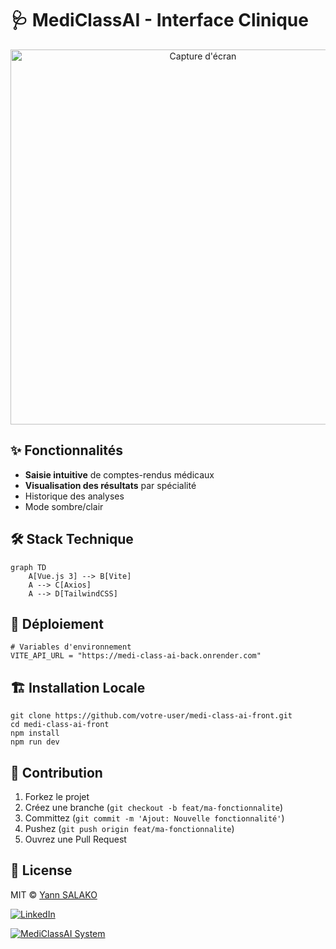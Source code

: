 # 🩺 MediClassAI - Interface Clinique

<div align="center">
  <img src="https://i.imgur.com/JDQ5i58.png" alt="Capture d'écran" width="600">
</div>

## ✨ Fonctionnalités
- **Saisie intuitive** de comptes-rendus médicaux
- **Visualisation des résultats** par spécialité
- Historique des analyses
- Mode sombre/clair

## 🛠 Stack Technique
```mermaid
graph TD
    A[Vue.js 3] --> B[Vite]
    A --> C[Axios]
    A --> D[TailwindCSS]
```

## 🚀 Déploiement
```
# Variables d'environnement
VITE_API_URL = "https://medi-class-ai-back.onrender.com"
```

## 🏗 Installation Locale
```
git clone https://github.com/votre-user/medi-class-ai-front.git
cd medi-class-ai-front
npm install
npm run dev
```

## 🤝 Contribution
1. Forkez le projet
2. Créez une branche (`git checkout -b feat/ma-fonctionnalite`)
3. Committez (`git commit -m 'Ajout: Nouvelle fonctionnalité'`)
4. Pushez (`git push origin feat/ma-fonctionnalite`)
5. Ouvrez une Pull Request

## 📜 License
MIT © [Yann SALAKO](https://github.com/Yann2808/medi-class-ai-front)

[![LinkedIn](https://img.shields.io/badge/LinkedIn-Connect-blue)](https://www.linkedin.com/yann-salako)

[![MediClassAI System](https://img.shields.io/badge/ARCHITECTURE-Frontend_+_Backend-8A2BE2)](https://github.com/Yann2808/medi-class-ai-back#readme)
